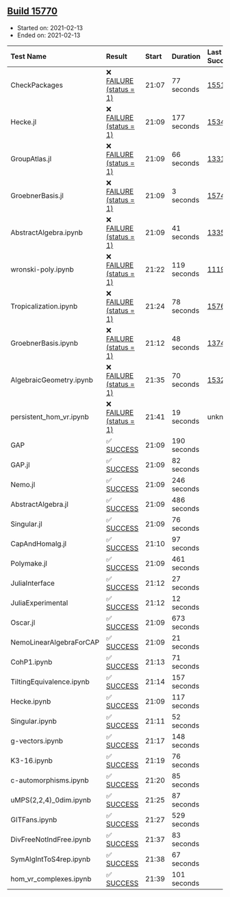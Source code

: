 ## [Build 15770](https://oscarci.mathematik.uni-kl.de/job/oscar/15770/)

* Started on: 2021-02-13
* Ended on: 2021-02-13

| Test Name    | Result | Start | Duration | Last Success | First Failure |
|:-------------|:-------|:------|:---------|:-------------|:--------------|
| CheckPackages | ❌ [FAILURE (status = 1)](https://oscarci.mathematik.uni-kl.de/job/oscar/15770/artifact/logs/build-15770/CheckPackages.log) | 21:07 | 77 seconds | [15514](https://oscarci.mathematik.uni-kl.de/job/oscar/15514/) | [15515](https://oscarci.mathematik.uni-kl.de/job/oscar/15515/) |
| Hecke.jl | ❌ [FAILURE (status = 1)](https://oscarci.mathematik.uni-kl.de/job/oscar/15770/artifact/logs/build-15770/Hecke.jl.log) | 21:09 | 177 seconds | [15344](https://oscarci.mathematik.uni-kl.de/job/oscar/15344/) | [15348](https://oscarci.mathematik.uni-kl.de/job/oscar/15348/) |
| GroupAtlas.jl | ❌ [FAILURE (status = 1)](https://oscarci.mathematik.uni-kl.de/job/oscar/15770/artifact/logs/build-15770/GroupAtlas.jl.log) | 21:09 | 66 seconds | [13311](https://oscarci.mathematik.uni-kl.de/job/oscar/13311/) | [13312](https://oscarci.mathematik.uni-kl.de/job/oscar/13312/) |
| GroebnerBasis.jl | ❌ [FAILURE (status = 1)](https://oscarci.mathematik.uni-kl.de/job/oscar/15770/artifact/logs/build-15770/GroebnerBasis.jl.log) | 21:09 | 3 seconds | [15745](https://oscarci.mathematik.uni-kl.de/job/oscar/15745/) | [15746](https://oscarci.mathematik.uni-kl.de/job/oscar/15746/) |
| AbstractAlgebra.ipynb | ❌ [FAILURE (status = 1)](https://oscarci.mathematik.uni-kl.de/job/oscar/15770/artifact/logs/build-15770/AbstractAlgebra.ipynb.log) | 21:09 | 41 seconds | [13355](https://oscarci.mathematik.uni-kl.de/job/oscar/13355/) | [13356](https://oscarci.mathematik.uni-kl.de/job/oscar/13356/) |
| wronski-poly.ipynb | ❌ [FAILURE (status = 1)](https://oscarci.mathematik.uni-kl.de/job/oscar/15770/artifact/logs/build-15770/wronski-poly.ipynb.log) | 21:22 | 119 seconds | [11192](https://oscarci.mathematik.uni-kl.de/job/oscar/11192/) | [11193](https://oscarci.mathematik.uni-kl.de/job/oscar/11193/) |
| Tropicalization.ipynb | ❌ [FAILURE (status = 1)](https://oscarci.mathematik.uni-kl.de/job/oscar/15770/artifact/logs/build-15770/Tropicalization.ipynb.log) | 21:24 | 78 seconds | [15769](https://oscarci.mathematik.uni-kl.de/job/oscar/15769/) | [15770](https://oscarci.mathematik.uni-kl.de/job/oscar/15770/) |
| GroebnerBasis.ipynb | ❌ [FAILURE (status = 1)](https://oscarci.mathematik.uni-kl.de/job/oscar/15770/artifact/logs/build-15770/GroebnerBasis.ipynb.log) | 21:12 | 48 seconds | [13748](https://oscarci.mathematik.uni-kl.de/job/oscar/13748/) | [13749](https://oscarci.mathematik.uni-kl.de/job/oscar/13749/) |
| AlgebraicGeometry.ipynb | ❌ [FAILURE (status = 1)](https://oscarci.mathematik.uni-kl.de/job/oscar/15770/artifact/logs/build-15770/AlgebraicGeometry.ipynb.log) | 21:35 | 70 seconds | [15322](https://oscarci.mathematik.uni-kl.de/job/oscar/15322/) | [15323](https://oscarci.mathematik.uni-kl.de/job/oscar/15323/) |
| persistent_hom_vr.ipynb | ❌ [FAILURE (status = 1)](https://oscarci.mathematik.uni-kl.de/job/oscar/15770/artifact/logs/build-15770/persistent_hom_vr.ipynb.log) | 21:41 | 19 seconds | unknown | unknown |
| GAP | ✅ [SUCCESS](https://oscarci.mathematik.uni-kl.de/job/oscar/15770/artifact/logs/build-15770/GAP.log) | 21:09 | 190 seconds |  |  |
| GAP.jl | ✅ [SUCCESS](https://oscarci.mathematik.uni-kl.de/job/oscar/15770/artifact/logs/build-15770/GAP.jl.log) | 21:09 | 82 seconds |  |  |
| Nemo.jl | ✅ [SUCCESS](https://oscarci.mathematik.uni-kl.de/job/oscar/15770/artifact/logs/build-15770/Nemo.jl.log) | 21:09 | 246 seconds |  |  |
| AbstractAlgebra.jl | ✅ [SUCCESS](https://oscarci.mathematik.uni-kl.de/job/oscar/15770/artifact/logs/build-15770/AbstractAlgebra.jl.log) | 21:09 | 486 seconds |  |  |
| Singular.jl | ✅ [SUCCESS](https://oscarci.mathematik.uni-kl.de/job/oscar/15770/artifact/logs/build-15770/Singular.jl.log) | 21:09 | 76 seconds |  |  |
| CapAndHomalg.jl | ✅ [SUCCESS](https://oscarci.mathematik.uni-kl.de/job/oscar/15770/artifact/logs/build-15770/CapAndHomalg.jl.log) | 21:10 | 97 seconds |  |  |
| Polymake.jl | ✅ [SUCCESS](https://oscarci.mathematik.uni-kl.de/job/oscar/15770/artifact/logs/build-15770/Polymake.jl.log) | 21:09 | 461 seconds |  |  |
| JuliaInterface | ✅ [SUCCESS](https://oscarci.mathematik.uni-kl.de/job/oscar/15770/artifact/logs/build-15770/JuliaInterface.log) | 21:12 | 27 seconds |  |  |
| JuliaExperimental | ✅ [SUCCESS](https://oscarci.mathematik.uni-kl.de/job/oscar/15770/artifact/logs/build-15770/JuliaExperimental.log) | 21:12 | 12 seconds |  |  |
| Oscar.jl | ✅ [SUCCESS](https://oscarci.mathematik.uni-kl.de/job/oscar/15770/artifact/logs/build-15770/Oscar.jl.log) | 21:09 | 673 seconds |  |  |
| NemoLinearAlgebraForCAP | ✅ [SUCCESS](https://oscarci.mathematik.uni-kl.de/job/oscar/15770/artifact/logs/build-15770/NemoLinearAlgebraForCAP.log) | 21:09 | 21 seconds |  |  |
| CohP1.ipynb | ✅ [SUCCESS](https://oscarci.mathematik.uni-kl.de/job/oscar/15770/artifact/logs/build-15770/CohP1.ipynb.log) | 21:13 | 71 seconds |  |  |
| TiltingEquivalence.ipynb | ✅ [SUCCESS](https://oscarci.mathematik.uni-kl.de/job/oscar/15770/artifact/logs/build-15770/TiltingEquivalence.ipynb.log) | 21:14 | 157 seconds |  |  |
| Hecke.ipynb | ✅ [SUCCESS](https://oscarci.mathematik.uni-kl.de/job/oscar/15770/artifact/logs/build-15770/Hecke.ipynb.log) | 21:09 | 117 seconds |  |  |
| Singular.ipynb | ✅ [SUCCESS](https://oscarci.mathematik.uni-kl.de/job/oscar/15770/artifact/logs/build-15770/Singular.ipynb.log) | 21:11 | 52 seconds |  |  |
| g-vectors.ipynb | ✅ [SUCCESS](https://oscarci.mathematik.uni-kl.de/job/oscar/15770/artifact/logs/build-15770/g-vectors.ipynb.log) | 21:17 | 148 seconds |  |  |
| K3-16.ipynb | ✅ [SUCCESS](https://oscarci.mathematik.uni-kl.de/job/oscar/15770/artifact/logs/build-15770/K3-16.ipynb.log) | 21:19 | 76 seconds |  |  |
| c-automorphisms.ipynb | ✅ [SUCCESS](https://oscarci.mathematik.uni-kl.de/job/oscar/15770/artifact/logs/build-15770/c-automorphisms.ipynb.log) | 21:20 | 85 seconds |  |  |
| uMPS(2,2,4)_0dim.ipynb | ✅ [SUCCESS](https://oscarci.mathematik.uni-kl.de/job/oscar/15770/artifact/logs/build-15770/uMPS-2-2-4-_0dim.ipynb.log) | 21:25 | 87 seconds |  |  |
| GITFans.ipynb | ✅ [SUCCESS](https://oscarci.mathematik.uni-kl.de/job/oscar/15770/artifact/logs/build-15770/GITFans.ipynb.log) | 21:27 | 529 seconds |  |  |
| DivFreeNotIndFree.ipynb | ✅ [SUCCESS](https://oscarci.mathematik.uni-kl.de/job/oscar/15770/artifact/logs/build-15770/DivFreeNotIndFree.ipynb.log) | 21:37 | 83 seconds |  |  |
| SymAlgIntToS4rep.ipynb | ✅ [SUCCESS](https://oscarci.mathematik.uni-kl.de/job/oscar/15770/artifact/logs/build-15770/SymAlgIntToS4rep.ipynb.log) | 21:38 | 67 seconds |  |  |
| hom_vr_complexes.ipynb | ✅ [SUCCESS](https://oscarci.mathematik.uni-kl.de/job/oscar/15770/artifact/logs/build-15770/hom_vr_complexes.ipynb.log) | 21:39 | 101 seconds |  |  |
